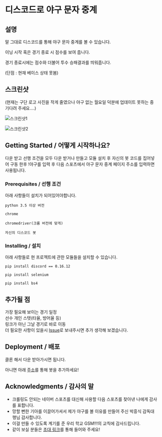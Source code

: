 # 디스코드로 야구 문자 중계

## 설명
말 그대로 디스코드를 통해 야구 문자 중계를 볼 수 있습니다.

이닝 시작 혹은 경기 종료 시 점수를 보여 줍니다.

경기 종료시에는 점수와 더불어 투수 승패결과를 띄워줍니다.

(단점 : 현재 베이스 상태 못봄)

## 스크린샷
(현재는 구단 로고 사진을 작게 줄였으나 야구 없는 월요일 덕분에 업데이트 못하는 중 기다려 주세요....)

![스크린샷1](https://raw.githubusercontent.com/surplus-developer/baseballwatch-bot/master/%EC%8A%A4%ED%81%AC%EB%A6%B0%EC%83%B7(195).png)

![스크린샷2](https://raw.githubusercontent.com/surplus-developer/baseballwatch-bot/master/%EC%8A%A4%ED%81%AC%EB%A6%B0%EC%83%B7(196).png)

## Getting Started / 어떻게 시작하나요?
다운 받고 선행 조건을 모두 다운 받거나 만들고 모듈 설치 후 자신의 봇 코드를 집어넣어 구동 한후 !야구를 입력 후 다음 스포츠에서 야구 문자 중계 페이지 주소를 입력하면 사용됩니다.

### Prerequisites / 선행 조건

아래 사항들이 설치가 되어있어야합니다.

```
python 3.5 이상 버전

chrome

chromedriver(크롬 버전에 맞게)

자신의 디스코드 봇
```

### Installing / 설치

아래 사항들로 현 프로젝트에 관한 모듈들을 설치할 수 있습니다.

```
pip install discord == 0.16.12

pip install selenium

pip install bs4
```
## 추가될 점
가장 필요해 보이는 경기 일정  
선수 개인 스탯(타율, 방어율 등)  
링크가 아닌 그날 경기로 바로 이동  
더 필요한 사항이 있을시 [Issue](https://github.com/surplus-developer/baseballwatch-bot/issues)로 보내주시면 추가 생각해 보겠습니다.

## Deployment / 배포
클론 해서 다운 받아가시면 됩니다.

아니면 아래 [주소](https://discordapp.com/api/oauth2/authorize?client_id=611173967348236290&permissions=8&scope=bot)를 통해 봇을 추가하세요!

## Acknowledgments / 감사의 말

* 크롤링도 안되는 네이버 스포츠를 대신해 사용할 다음 스포츠를 찾아낸 나에게 감사를 표합니다.
* 망할 뻔한 기아를 이끌어가셔서 제가 야구를 볼 이유를 만들어 주신 박흥식 감독대행님 감사합니다.
* 이걸 만들 수 있도록 계기를 준 우리 학교 GSM!!!의 교칙에 감사드립니다.
* 같이 보실 분들은 [초대 링크](https://discord.gg/dy6gWNq)를 통해 들어와 주세요!
